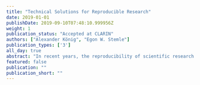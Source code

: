 ```yaml
---
title: "Technical Solutions for Reproducible Research"
date: 2019-01-01
publishDate: 2019-09-10T07:48:10.999956Z
weight: 1
publication_status: "Accepted at CLARIN"
authors: ["Alexander König", "Egon W. Stemle"]
publication_types: ['3']
all_day: true
abstract: "In recent years, the reproducibility of scientific research has more and more come into focus, both from external stakeholders (e.g. funders) and from within research communities themselves. Corpus linguistics and its methods, which are an integral component of many other disciplines working with language data, play a special role here – language corpora are often living objects: they are constantly being improved and revised, and at the same time, the tools for the automatic processing of human language are also regularly updated, both of which can lead to different results for the same processing steps. This article argues that modern software technologies such as version control and containerization can address both issues, namely make reproducible the process of software packaging, installation, and execution and, more importantly, the tracking of corpora throughout their life cycle, thereby making the changes to the raw data reproducible for many subsequent analyses."
featured: false
publication: ""
publication_short: ""
---
```


